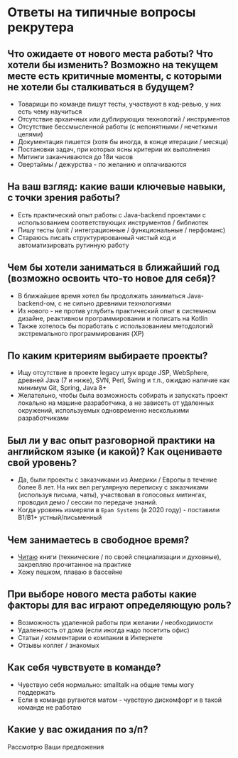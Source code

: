 
# Ответы на типичные вопросы рекрутера

## Что ожидаете от нового места работы? Что хотели бы изменить? Возможно на текущем месте есть критичные моменты, с которыми не хотели бы сталкиваться в будущем?
- Товарищи по команде пишут тесты, участвуют в код-ревью, у них есть чему научиться
- Отсутствие архаичных или дублирующих технологий / инструментов
- Отсутствие бессмысленной работы (с непонятными / нечеткими целями)
- Документация пишется (хотя бы иногда, в конце итерации / месяца)
- Постановки задач, при которых ясны критерии их выполнения
- Митинги заканчиваются до 18и часов
- Овертаймы / дежурства - по желанию и оплачиваются

## На ваш взгляд: какие ваши ключевые навыки, с точки зрения работы?
- Есть практический опыт работы с Java-backend проектами с использованием соответствующих инструментов / библиотек
- Пишу тесты (unit / интеграционные / функциональные / перфоманс)
- Стараюсь писать структурированный чистый код и автоматизировать рутинную работу

## Чем бы хотели заниматься в ближайший год (возможно освоить что-то новое для себя)?
- В ближайшее время хотел бы продолжать заниматься Java-backend-ом, с не сильно древними технологиями
- Из нового - не против углубить практический опыт в системном дизайне, реактивном программировании и пописать на Kotlin
- Также хотелось бы поработать с использованием методологий экстремального программирования (XP)

## По каким критериям выбираете проекты?
- Ищу отсутствие в проекте legacy штук вроде JSP, WebSphere, древней Java (7 и ниже), SVN, Perl, Swing и т.п.,
  ожидаю наличие как минимум Git, Spring, Java 8+
- Желательно, чтобы была возможность собирать и запускать проект локально на машине разработчика, а не зависеть от удаленных окружений, используемых одновременно несколькими разработчиками

## Был ли у вас опыт разговорной практики на английском языке (и какой)? Как оцениваете свой уровень?
- Да, были проекты с заказчиками из Америки / Европы в течение более 8 лет.
  На них вел регулярную переписку с заказчиками (используя письма, чаты), участвовал в голосовых митингах, проводил демо / сессии по передаче знаний.
- Когда уровень измеряли в `Epam Systems` (в 2020 году) - поставили B1/B1+ устный/письменный

## Чем занимаетесь в свободное время?
- [Читаю](https://github.com/andrei-punko/books) книги (технические / по своей специализации и духовные), закрепляю прочитанное на практике
- Хожу пешком, плаваю в бассейне

## При выборе нового места работы какие факторы для вас играют определяющую роль?
- Возможность удаленной работы при желании / необходимости
- Удаленность от дома (если иногда надо посетить офис)
- Статьи / комментарии о компании в Интернете
- Отзывы коллег / знакомых

## Как себя чувствуете в команде?
- Чувствую себя нормально: smalltalk на общие темы могу поддержать
- Если в команде ругаются матом - чувствую дискомфорт и в такой команде не работаю

## Какие у вас ожидания по з/п?
Рассмотрю Ваши предложения
